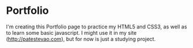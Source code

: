# Portfolio
I'm creating this Portfolio page to practice my HTML5 and CSS3, as well as to learn some basic javascript. I might use it in my site (http://patestevao.com), but for now is just a studying project.

